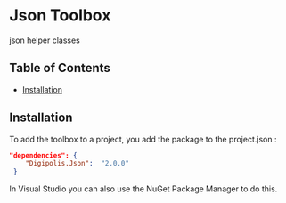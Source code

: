 # Json Toolbox

json helper classes

## Table of Contents

<!-- START doctoc generated TOC please keep comment here to allow auto update -->
<!-- DON'T EDIT THIS SECTION, INSTEAD RE-RUN doctoc TO UPDATE -->

- [Installation](#installation)

<!-- END doctoc generated TOC please keep comment here to allow auto update -->

## Installation

To add the toolbox to a project, you add the package to the project.json :

``` json 
"dependencies": {
    "Digipolis.Json":  "2.0.0"
 }
``` 

In Visual Studio you can also use the NuGet Package Manager to do this.

